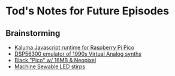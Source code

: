 # Tod's Notes for Future Episodes

## Brainstorming

* [Kaluma Javascript runtime for Raspberry Pi Pico](https://kalumajs.org/)
* [DSP56300 emulator of 1990s Virtual Analog synths](https://dsp56300.wordpress.com/)
* [Black "Pico" w/ 16MB & Neopixel](https://www.aliexpress.com/item/3256804258715020.html)
* [Machine Sewable LED stirps](https://hackaday.io/project/186907-machine-sewable-led-strips)
